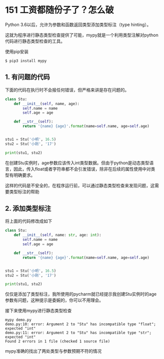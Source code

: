# 151 工资都随份子了？怎么破

Python 3.6以后，允许为参数和函数返回类型添加类型标注（type hinting）。

这就为程序进行静态类型检查提供了可能，mypy就是一个利用类型注解对python代码进行静态类型检查的工具。

使用pip安装

```shell
$ pip3 install mypy
```

## 1. 有问题的代码

下面的代码在执行时不会报任何错误，但严格来讲是存在问题的。

```python
class Stu:
    def __init__(self, name, age):
        self.name = name
        self.age = age

    def __str__(self):
        return '{name} {age}'.format(name=self.name, age=self.age)


stu1 = Stu('小明', 16.5)
stu2 = Stu('小刚', '17')

print(stu1, stu2)
```

在创建Stu实例时，age参数应该传入int类型数据。但由于python是动态类型语言，因此，传入float或者字符串都不会引发错误，除非在后续的属性使用中对类型有明确要求。

这样的代码是不安全的，在程序运行前，可以通过静态类型检查来发现问题，这需要类型标注的帮助

## 2. 添加类型标注

将上面的代码修改成如下

```python
class Stu:
    def __init__(self, name: str, age: int):
        self.name = name
        self.age = age

    def __str__(self):
        return '{name} {age}'.format(name=self.name, age=self.age)


stu1 = Stu('小明', 16.5)
stu2 = Stu('小刚', '17')

print(stu1, stu2)
```

仅仅是添加了类型标注，我所使用的pycharm就已经提示我创建Stu实例时的age参数有问题，这种提示是委婉的，你可以不用理会。

接下来使用mypy进行静态类型检查

```shell
mypy demo.py
demo.py:10: error: Argument 2 to "Stu" has incompatible type "float"; expected "int"
demo.py:11: error: Argument 2 to "Stu" has incompatible type "str"; expected "int"
Found 2 errors in 1 file (checked 1 source file)
```

mypy准确的找出了两处类型与参数预期不符的情况
